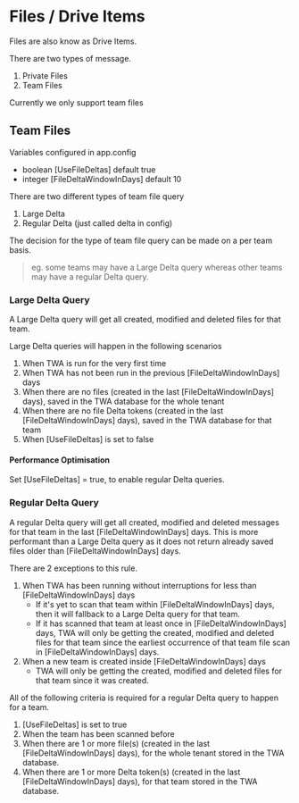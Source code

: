 # Files / Drive Items

Files are also know as Drive Items.

There are two types of message.
1. Private Files
2. Team Files

Currently we only support team files

## Team Files

Variables configured in app.config
- boolean [UseFileDeltas] default true
- integer [FileDeltaWindowInDays] default 10

There are two different types of team file query
1. Large Delta
2. Regular Delta (just called delta in config)

The decision for the type of team file query can be made on a per team basis. 
>eg. some teams may have a Large Delta query whereas other teams may have a regular Delta query.

### Large Delta Query

A Large Delta query will get all created, modified and deleted files for that team.

Large Delta queries will happen in the following scenarios
1. When TWA is run for the very first time
2. When TWA has not been run in the previous [FileDeltaWindowInDays] days
3. When there are no files (created in the last [FileDeltaWindowInDays] days), saved in the TWA database for the whole tenant 
4. When there are no file Delta tokens (created in the last [FileDeltaWindowInDays] days), saved in the TWA database for that team 
5. When [UseFileDeltas] is set to false

#### Performance Optimisation
Set [UseFileDeltas] = true, to enable regular Delta queries.

### Regular Delta Query

A regular Delta query will get all created, modified and deleted messages for that team in the last [FileDeltaWindowInDays] days. This is more performant than a Large Delta query as it does not return already saved files older than [FileDeltaWindowInDays] days. 

There are 2 exceptions to this rule.
1. When TWA has been running without interruptions for less than [FileDeltaWindowInDays] days
   - If it's yet to scan that team within [FileDeltaWindowInDays] days, then it will fallback to a Large Delta query for that team.
   - If it has scanned that team at least once in [FileDeltaWindowInDays] days, TWA will only be getting the created, modified and deleted files for that team since the earliest occurrence of that team file scan in [FileDeltaWindowInDays] days.
2. When a new team is created inside [FileDeltaWindowInDays] days
   - TWA will only be getting the created, modified and deleted files for that team since it was created.
 

All of the following criteria is required for a regular Delta query to happen for a team.

1. [UseFileDeltas] is set to true
2. When the team has been scanned before
3. When there are 1 or more file(s) (created in the last [FileDeltaWindowInDays] days), for the whole tenant stored in the TWA database.
4. When there are 1 or more Delta token(s) (created in the last [FileDeltaWindowInDays] days), for that team stored in the TWA database.
